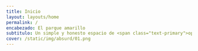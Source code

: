 ```yaml
---
title: Inicio
layout: layouts/home
permalink: /
encabezado: El parque amarillo
subtitulo: Un simple y honesto espacio de <span class="text-primary">opinión</span>.
cover: /static/img/absurd/01.png
---
```

